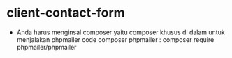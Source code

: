 # client-contact-form

- Anda harus menginsal composer yaitu composer khusus di dalam untuk menjalakan phpmailer
code composer phpmailer : composer require phpmailer/phpmailer
